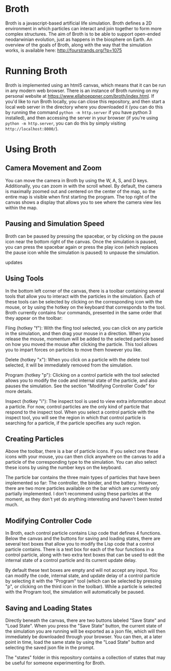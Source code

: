 # Broth
Broth is a javascript-based artificial life simulation. Broth defines a 2D environment in which particles can interact and join together to form more complex structures. The aim of Broth is to be able to support open-ended neodarwinian evolution, just as happens in the biosphere on Earth. An overview of the goals of Broth, along with the way that the simulation works, is available here: http://fourstrands.org/?p=1075

# Running Broth
Broth is implemented using an html5 canvas, which means that it can be run in any modern web browser. There is an instance of Broth running on my personal website at https://www.ellahoeppner.com/broth/index.html. If you'd like to run Broth locally, you can close this repository, and then start a local web server in the directory where you downloaded it (you can do this by running the command `python -m http.server` if you have python 3 installed), and then accessing the server in your browser (if you're using `python -m http.server`, you can do this by simply visiting `http://localhost:8000/`).

# Using Broth

## Camera Movement and Zoom
You can move the camera in Broth by using the W, A, S, and D keys. Additionally, you can zoom in with the scroll wheel. By default, the camera is maximally zoomed out and centered on the center of the map, so the entire map is visible when first starting the program. The top right of the canvas shows a display that allows you to see where the camera view lies within the map.

## Pausing and Simulation Speed
Broth can be paused by pressing the spacebar, or by clicking on the pause icon near the bottom right of the canvas. Once the simulation is paused, you can press the spacebar again or press the play icon (which replaces the pause icon while the simulation is paused) to unpause the simulation.

updates
## Using Tools

In the bottom left corner of the canvas, there is a toolbar containing several tools that allow you to interact with the particles in the simulation. Each of these tools can be selected by clicking on the corresponding icon with the mouse, or by using the hotkey on the keyboard that corresponds to the tool. Broth currently contains four commands, presented in the same order that they appear on the toolbar:

Fling (hotkey "f"): With the fling tool selected, you can click on any particle in the simulation, and then drag your mouse in a direction. When you release the mouse, momentum will be added to the selected particle based on how you moved the mouse after clicking the particle. This tool allows you to impart forces on particles to move them however you like.

Delete (hotkey "x"): When you click on a particle with the delete tool selected, it will be immediately removed from the simulation.

Program (hotkey "p"): Clicking on a control particle with the tool selected allows you to modify the code and internal state of the particle, and also pauses the simulation. See the section "Modifying Controller Code" for more details.

Inspect (hotkey "i"): The inspect tool is used to view extra information about a particle. For now, control particles are the only kind of particle that respond to the inspect tool. When you select a control particle with the inspect tool, you will see the region in which that control particle is searching for a particle, if the particle specifies any such region.

## Creating Particles

Above the toolbar, there is a bar of particle icons. If you select one these icons with your mouse, you can then click anywhere on the canvas to add a particle of the corresponding type to the simulation. You can also select these icons by using the number keys on the keyboard.

The particle bar contains the three main types of particles that have been implemented so far: The controller, the binder, and the battery. However, there are two more particles available on the bar which are currently only partially implemented. I don't recommend using these particles at the moment, as they don't yet do anything interesting and haven't been tested much.

## Modifying Controller Code
In Broth, each control particle contains Lisp code that defines 4 functions. Below the canvas and the buttons for saving and loading states, there are several text boxes that allow you to modify the Lisp code that a control particle contains. There is a text box for each of the four functions in a control particle, along with two extra text boxes that can be used to edit the internal state of a control particle and its current update delay.

By default these text boxes are empty and will not accept any input. You can modify the code, internal state, and update delay of a control particle by selecting it with the "Program" tool (which can be selected by pressing "p", or clicking on the third icon in the toolbar). While a particle is selected with the Program tool, the simulation will automatically be paused.

## Saving and Loading States
Directly beneath the canvas, there are two buttons labeled "Save State" and "Load State". When you press the "Save State" button, the current state of the simulation you are running will be exported as a json file, which will then immediately be downloaded through your browser. You can then, at a later point in time, load the same state by using the "Load State" button and selecting the saved json file in the prompt.

The "states" folder in this repository contains a collection of states that may be useful for someone experimenting for Broth.